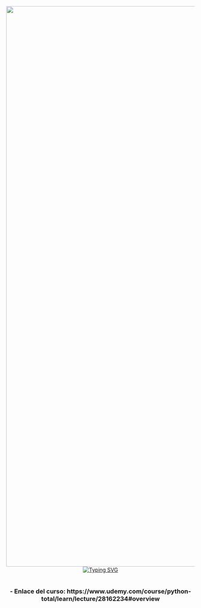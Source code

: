 <div id="header" align="center">
  <img src="https://www.commercient.com/wp-content/uploads/2019/12/deepLearning.gif" width="1500" />
<a href="https://git.io/typing-svg"><img src="https://readme-typing-svg.demolab.com?font=Fira+Code&pause=1000&color=51D1F7&random=false&width=435&lines=Proyectos+con+IA+asistida;!Puede+ser+el+comienzo+de+tu+proyecto!" alt="Typing SVG" /></a>
  </div>

  <h1 align="center" Hola 👋, Dejo disponible proyectos con IA asistida/h1>
  <h3 align="center">- Enlace del curso: https://www.udemy.com/course/python-total/learn/lecture/28162234#overview <br/><br/>

